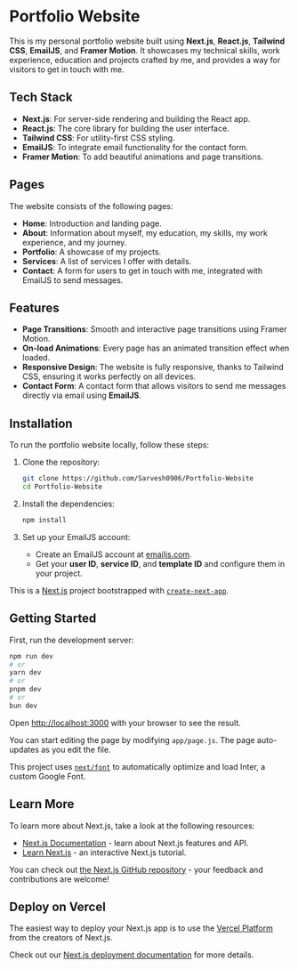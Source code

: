 # Portfolio Website

This is my personal portfolio website built using **Next.js**, **React.js**, **Tailwind CSS**, **EmailJS**, and **Framer Motion**. It showcases my technical skills, work experience, education and projects crafted by me, and provides a way for visitors to get in touch with me.

## Tech Stack
- **Next.js**: For server-side rendering and building the React app.
- **React.js**: The core library for building the user interface.
- **Tailwind CSS**: For utility-first CSS styling.
- **EmailJS**: To integrate email functionality for the contact form.
- **Framer Motion**: To add beautiful animations and page transitions.

## Pages

The website consists of the following pages:
- **Home**: Introduction and landing page.
- **About**: Information about myself, my education, my skills, my work experience, and my journey.
- **Portfolio**: A showcase of my projects.
- **Services**: A list of services I offer with details.
- **Contact**: A form for users to get in touch with me, integrated with EmailJS to send messages.

## Features
- **Page Transitions**: Smooth and interactive page transitions using Framer Motion.
- **On-load Animations**: Every page has an animated transition effect when loaded.
- **Responsive Design**: The website is fully responsive, thanks to Tailwind CSS, ensuring it works perfectly on all devices.
- **Contact Form**: A contact form that allows visitors to send me messages directly via email using **EmailJS**.

## Installation

To run the portfolio website locally, follow these steps:

1. Clone the repository:
   ```bash
   git clone https://github.com/Sarvesh0906/Portfolio-Website
   cd Portfolio-Website
   ```

2. Install the dependencies:
    ```bash
    npm install
    ```

3. Set up your EmailJS account:
    - Create an EmailJS account at [emailjs.com](https://emailjs.com).
    - Get your **user ID**, **service ID**, and **template ID** and configure them in your project.

This is a [Next.js](https://nextjs.org/) project bootstrapped with [`create-next-app`](https://github.com/vercel/next.js/tree/canary/packages/create-next-app).

## Getting Started

First, run the development server:

```bash
npm run dev
# or
yarn dev
# or
pnpm dev
# or
bun dev
```

Open [http://localhost:3000](http://localhost:3000) with your browser to see the result.

You can start editing the page by modifying `app/page.js`. The page auto-updates as you edit the file.

This project uses [`next/font`](https://nextjs.org/docs/basic-features/font-optimization) to automatically optimize and load Inter, a custom Google Font.

## Learn More

To learn more about Next.js, take a look at the following resources:

- [Next.js Documentation](https://nextjs.org/docs) - learn about Next.js features and API.
- [Learn Next.js](https://nextjs.org/learn) - an interactive Next.js tutorial.

You can check out [the Next.js GitHub repository](https://github.com/vercel/next.js/) - your feedback and contributions are welcome!

## Deploy on Vercel

The easiest way to deploy your Next.js app is to use the [Vercel Platform](https://vercel.com/new?utm_medium=default-template&filter=next.js&utm_source=create-next-app&utm_campaign=create-next-app-readme) from the creators of Next.js.

Check out our [Next.js deployment documentation](https://nextjs.org/docs/deployment) for more details.
